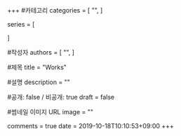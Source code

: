 +++
#카테고리
categories = [
    "",
]

series = [
    
]

#작성자
authors = [
    "",
]

#제목
title = "Works"

#설명
description = ""

#공개: false / 비공개: true
draft = false

#썸네일 이미지 URL
image = ""

comments = true
date = 2019-10-18T10:10:53+09:00
+++

<!-- 게시글 내용 -->